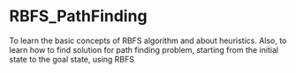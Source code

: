 # RBFS_PathFinding
To learn the basic concepts of RBFS algorithm and about heuristics. Also, to learn how to find solution for path finding problem, starting from the initial state to the goal state, using RBFS
